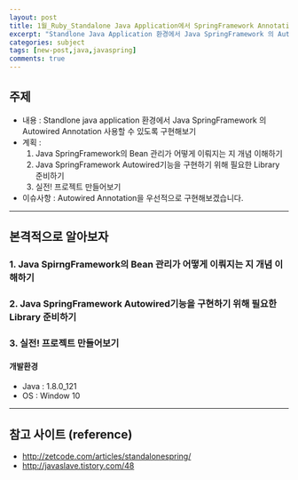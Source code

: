 ```yaml
---
layout: post
title: 1월_Ruby_Standalone Java Application에서 SpringFramework Annotation 적용해서 사용해보기
excerpt: "Standlone Java Application 환경에서 Java SpringFramework 의 Autowired Annotation 사용할 수 있도록 구현해보기"
categories: subject
tags: [new-post,java,javaspring]
comments: true
---
```


## 주제


- 내용 : Standlone java application 환경에서 Java SpringFramework 의 Autowired Annotation 사용할 수 있도록 구현해보기
- 계획 : 
  1. Java SpringFramework의 Bean 관리가 어떻게 이뤄지는 지 개념 이해하기
  2. Java SpringFramework Autowired기능을 구현하기 위해 필요한 Library 준비하기
  3. 실전! 프로젝트 만들어보기 
- 이슈사항 : Autowired Annotation을 우선적으로 구현해보겠습니다.

---

## 본격적으로 알아보자


### 1. Java SpirngFramework의 Bean 관리가 어떻게 이뤄지는 지 개념 이해하기


### 2. Java SpringFramework Autowired기능을 구현하기 위해 필요한 Library 준비하기


### 3. 실전! 프로젝트 만들어보기

#### 개발환경
- Java : 1.8.0_121
- OS : Window 10


---

## 참고 사이트 (reference)
- http://zetcode.com/articles/standalonespring/
- http://javaslave.tistory.com/48
